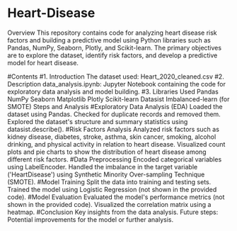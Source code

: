 # Heart-Disease
Overview
This repository contains code for analyzing heart disease risk factors and building a predictive model using Python libraries such as Pandas, NumPy, Seaborn, Plotly, and Scikit-learn. The primary objectives are to explore the dataset, identify risk factors, and develop a predictive model for heart disease.

#Contents
#1. Introduction
The dataset used: Heart_2020_cleaned.csv
#2. Description
data_analysis.ipynb: Jupyter Notebook containing the code for exploratory data analysis and model building.
#3. Libraries Used
Pandas
NumPy
Seaborn
Matplotlib
Plotly
Scikit-learn
Datasist
Imbalanced-learn (for SMOTE)
Steps and Analysis
#Exploratory Data Analysis (EDA)
Loaded the dataset using Pandas.
Checked for duplicate records and removed them.
Explored the dataset's structure and summary statistics using datasist.describe().
#Risk Factors Analysis
Analyzed risk factors such as kidney disease, diabetes, stroke, asthma, skin cancer, smoking, alcohol drinking, and physical activity in relation to heart disease.
Visualized count plots and pie charts to show the distribution of heart disease among different risk factors.
#Data Preprocessing
Encoded categorical variables using LabelEncoder.
Handled the imbalance in the target variable ('HeartDisease') using Synthetic Minority Over-sampling Technique (SMOTE).
#Model Training
Split the data into training and testing sets.
Trained the model using Logistic Regression (not shown in the provided code).
#Model Evaluation
Evaluated the model's performance metrics (not shown in the provided code).
Visualized the correlation matrix using a heatmap.
#Conclusion
Key insights from the data analysis.
Future steps: Potential improvements for the model or further analysis.
